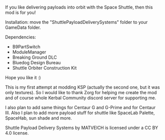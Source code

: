 If you like delivering payloads into orbit with the Space Shuttle, then this mod is for you!

Installation: move the "ShuttlePayloadDeliverySystems" folder to your GameData folder.

Dependencies:
- B9PartSwitch
- ModuleManager
- Breaking Ground DLC
- Bluedog Design Bureau
- Shuttle Orbiter Construction Kit


Hope you like it :)

This is my first attempt at modding KSP (actually the second one, but it was only textures). So I would like to thank Zorg for helping me create the mod and of course whole Kerbal Community discord server for supporting me.

I also plan to add same things for Centaur G and G-Prime and for Centaur III. Also I plan to add more payload stuff for shuttle like SpaceLab Palette, SpaceHab, sun shade and more.

Shuttle Payload Delivery Systems by MATVEICH is licensed under a CC BY 4.0 license.
